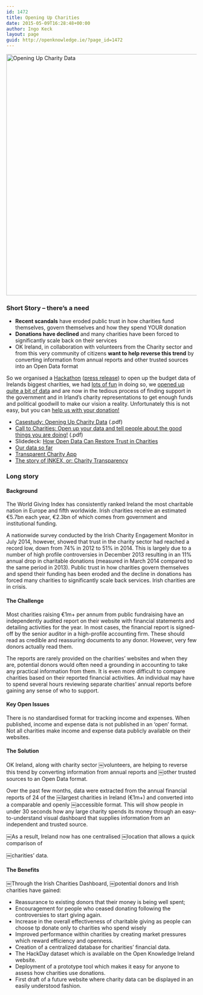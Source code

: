 ```yaml
---
id: 1472
title: Opening Up Charities
date: 2015-05-09T16:28:48+00:00
author: Ingo Keck
layout: page
guid: http://openknowledge.ie/?page_id=1472
---
```

[<img class="alignnone size-full wp-image-1476" src="/wp-content/uploads/2015/05/Screen-Shot-2015-05-09-at-15.23.26.png" alt="Opening Up Charity Data" width="972" height="637" srcset="wp-content/uploads/2015/05/Screen-Shot-2015-05-09-at-15.23.26.png 972w, https://openknowledge.ie/wp-content/uploads/2015/05/Screen-Shot-2015-05-09-at-15.23.26-300x196.png 300w" sizes="(max-width: 972px) 100vw, 972px" />](/wp-content/uploads/2014/12/charity_casestudy_draft2.pdf)

### **Short Story – there’s a need**

  * **Recent scandals** have eroded public trust in how charities fund themselves, govern themselves and how they spend YOUR donation
  * **Donations have declined** and many charities have been forced to significantly scale back on their services
  * OK Ireland, in collaboration with volunteers from the Charity sector and from this very community of citizens **want to help reverse this trend** by converting information from annual reports and other trusted sources into an Open Data format

So we organised a [Hackathon](/welcome-to-the-open-charity-data-day/ "Charity Hackathon") ([press release](/open-charity-data-hackday-july-26/ "Press Release HackDay 26-7-2014")) to open up the budget data of Irelands biggest charities, we had [lots of fun](/charity-data-hackday-in-pictures/ "Charity Data HackDay in Pictures") in doing so, we [opened up quite a bit of data](/chy-01-charity/ "Outcomes from Charity Data hackDay 26-7-2014") and are now in the tedious process of finding support in the government and in Irland&#8217;s charity representations to get enough funds and political goodwill to make our vision a reality. Unfortunately this is not easy, but you can [help us with your donation!](/donate/ "Donate")

  * [Casestudy: Opening Up Charity Data](/wp-content/uploads/2014/12/charity_casestudy_draft2.pdf "Open Budget Data for Charities") (.pdf)
  * [Call to Charities: Open up your data and tell people about the good things you are doing!](/wp-content/uploads/2014/12/OpenCharityData-FinancialOpenData1.pdf "Open Budget Data for Charities") (.pdf)
  * Slidedeck: [How Open Data Can Restore Trust in Charities](https://docs.google.com/presentation/d/1UsN4pxnPjuqcOZJPn4vuza4Ad9jvCPTYWBrRABS38bk/edit#slide=id.p14)
  * [Our data so far](/chy-01-charity/ "Outcomes from Charity Data hackDay 26-7-2014")
  * [Transparent Charity App](/openspending/ "chy-04")
  * [The story of INKEX, or: Charity Transparency](/open-data-ireland-charity-transparency/ "Open Data Ireland: Charity Transparency")

### Long story

#### Background

The World Giving Index has consistently ranked Ireland the most charitable nation in Europe and fifth worldwide. Irish charities receive an estimated €5.7bn each year, €2.3bn of which comes from government and institutional funding.

A nationwide survey conducted by the Irish Charity Engagement Monitor in July 2014, however, showed that trust in the charity sector had reached a record low, down from 74% in 2012 to 51% in 2014. This is largely due to a number of high profile controversies in December 2013 resulting in an 11% annual drop in charitable donations (measured in March 2014 compared to the same period in 2013). Public trust in how charities govern themselves and spend their funding has been eroded and the decline in donations has forced many charities to significantly scale back services. Irish charities are in crisis.

#### The Challenge

Most charities raising €1m+ per annum from public fundraising have an independently audited report on their website with financial statements and detailing activities for the year. In most cases, the financial report is signed-off by the senior auditor in a high-profile accounting firm. These should read as credible and reassuring documents to any donor. However, very few donors actually read them.

The reports are rarely provided on the charities’ websites and when they are, potential donors would often need a grounding in accounting to take any practical information from them. It is even more difficult to compare charities based on their reported financial activities. An individual may have to spend several hours reviewing separate charities’ annual reports before gaining any sense of who to support.

#### Key Open Issues

There is no standardised format for tracking income and expenses. When published, income and expense data is not published in an ‘open’ format. Not all charities make income and expense data publicly available on their websites.

#### The Solution

OK Ireland, along with charity sector ￼volunteers, are helping to reverse this trend by converting information from annual reports and ￼other trusted sources to an Open Data format.

Over the past few months, data were extracted from the annual financial reports of 24 of the ￼largest charities in Ireland (€1m+) and converted into a comparable and openly ￼accessible format. This will show people in under 30 seconds how any large charity spends its money through an easy-to-understand visual dashboard that supplies information from an independent and trusted source.

￼As a result, Ireland now has one centralised ￼location that allows a quick comparison of
  
￼charities’ data.

#### The Benefits

￼Through the Irish Charities Dashboard, ￼potential donors and Irish charities have gained:

  * Reassurance to existing donors that their money is being well spent;
  * Encouragement for people who ceased donating following the controversies to start giving again.
  * Increase in the overall effectiveness of charitable giving as people can choose tp donate only to charities who spend wisely
  * Improved performance within charities by creating market pressures which reward efficiency and openness.
  * Creation of a centralized database for charities&#8217; financial data.
  * The HackDay dataset which is available on the Open Knowledge Ireland website.
  * Deployment of a prototype tool which makes it easy for anyone to assess how charities use donations.
  * First draft of a future website where charity data can be displayed in an easily understood fashion.
